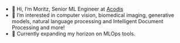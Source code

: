 - 👋 Hi, I’m Moritz, Senior ML Engineer at [Acodis](https://www.acodis.io)
- 👀 I’m interested in computer vision, biomedical imaging, generative models, natural language processing and Intelligent Document Processing and more!
- 🌱 Currently expanding my horizon on MLOps tools.

<!---
MoPl90/MoPl90 is a ✨ special ✨ repository because its `README.md` (this file) appears on your GitHub profile.
You can click the Preview link to take a look at your changes.
--->
